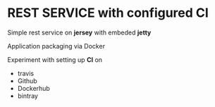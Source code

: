 # REST SERVICE with configured CI
Simple rest service on **jersey** with embeded **jetty**

Application packaging via Docker

Experiment with setting up **CI** on
- travis 
- Github 
- Dockerhub 
- bintray
